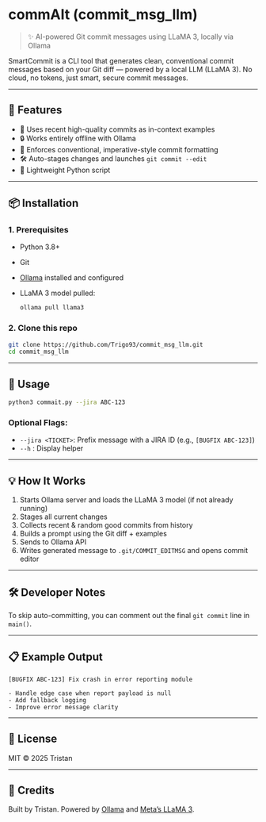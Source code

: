 # commAIt (commit_msg_llm)

> ✨ AI-powered Git commit messages using LLaMA 3, locally via Ollama

SmartCommit is a CLI tool that generates clean, conventional commit messages based on your Git diff — powered by a local LLM (LLaMA 3). No cloud, no tokens, just smart, secure commit messages.

---

## 🚀 Features

* 🧠 Uses recent high-quality commits as in-context examples
* 🔒 Works entirely offline with Ollama
* 🧹 Enforces conventional, imperative-style commit formatting
* 🛠 Auto-stages changes and launches `git commit --edit`
* 🐍 Lightweight Python script

---

## 📦 Installation

### 1. Prerequisites

* Python 3.8+
* Git
* [Ollama](https://ollama.com) installed and configured
* LLaMA 3 model pulled:

  ```bash
  ollama pull llama3
  ```

### 2. Clone this repo

```bash
git clone https://github.com/Trigo93/commit_msg_llm.git
cd commit_msg_llm
```

---

## 🧪 Usage

```bash
python3 commait.py --jira ABC-123
```

### Optional Flags:

* `--jira <TICKET>`: Prefix message with a JIRA ID (e.g., `[BUGFIX ABC-123]`)
* `--h` : Display helper

---

## 💡 How It Works

1. Starts Ollama server and loads the LLaMA 3 model (if not already running)
2. Stages all current changes
3. Collects recent & random good commits from history
4. Builds a prompt using the Git diff + examples
5. Sends to Ollama API
6. Writes generated message to `.git/COMMIT_EDITMSG` and opens commit editor

---

## 🛠 Developer Notes

To skip auto-committing, you can comment out the final `git commit` line in `main()`.

---

## 📋 Example Output

```text
[BUGFIX ABC-123] Fix crash in error reporting module

- Handle edge case when report payload is null
- Add fallback logging
- Improve error message clarity
```

---

## 📘 License

MIT © 2025 Tristan

---

## 🙌 Credits

Built by Tristan. Powered by [Ollama](https://ollama.com) and [Meta’s LLaMA 3](https://ai.meta.com/llama/).
